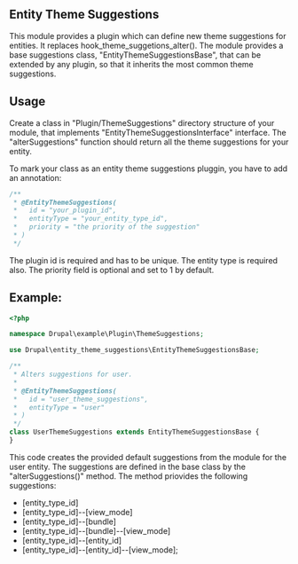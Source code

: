 ## Entity Theme Suggestions
This module provides a plugin which can define new theme suggestions for 
entities. It replaces hook_theme_suggetions_alter(). The module provides a base 
suggestions class, "EntityThemeSuggestionsBase", that can be extended by any 
plugin, so that it inherits the most common theme suggestions. 

## Usage
Create a class in "Plugin/ThemeSuggestions" directory structure of your module, 
that implements "EntityThemeSuggestionsInterface" interface. The 
"alterSuggestions" function should return all the theme suggestions for your 
entity. 

To mark your class as an entity theme suggestions pluggin, you have to add an 
annotation: 
```php
/**
 * @EntityThemeSuggestions(
 *   id = "your_plugin_id",
 *   entityType = "your_entity_type_id",
 *   priority = "the priority of the suggestion"
 * )
 */
```

The plugin id is required and has to be unique. The entity type is required 
also. The priority field is optional and set to 1 by default.

## Example:
```php
<?php

namespace Drupal\example\Plugin\ThemeSuggestions;

use Drupal\entity_theme_suggestions\EntityThemeSuggestionsBase;

/**
 * Alters suggestions for user.
 *
 * @EntityThemeSuggestions(
 *   id = "user_theme_suggestions",
 *   entityType = "user"
 * )
 */
class UserThemeSuggestions extends EntityThemeSuggestionsBase {
}
```

This code creates the provided default suggestions from the module for the user
 entity. The suggestions are defined in the base class by the 
"alterSuggestions()" method. The method priovides the following suggestions:

  - [entity_type_id]
  - [entity_type_id]--[view_mode]
  - [entity_type_id]--[bundle]
  - [entity_type_id]--[bundle]--[view_mode]
  - [entity_type_id]--[entity_id]
  - [entity_type_id]--[entity_id]--[view_mode];


